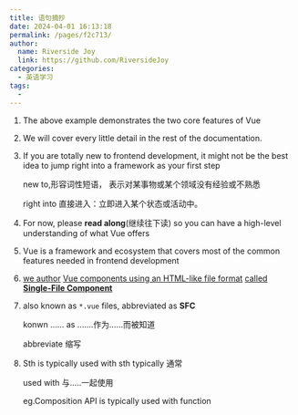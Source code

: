 ```yaml
---
title: 语句摘抄
date: 2024-04-01 16:13:18
permalink: /pages/f2c713/
author:
  name: Riverside Joy
  link: https://github.com/RiversideJoy
categories:
  - 英语学习
tags:
  - 
---
```

1. The above example demonstrates the two core features of Vue

2. We will cover every little detail in the rest of the documentation.

3. If you are totally new to frontend development, it might not be the best idea to jump right into a framework as your first step

   new to,形容词性短语， 表示对某事物或某个领域没有经验或不熟悉

   right into 直接进入：立即进入某个状态或活动中。

4. For now, please **read along**(继续往下读) so you can have a high-level understanding of what Vue offers

5. Vue is a framework and ecosystem that covers most of the common features needed in frontend development

6. <u>we author</u> <u>Vue components using an HTML-like file format</u> <u>called **Single-File Component**</u>

7. also known as `*.vue` files, abbreviated as **SFC**

   konwn ...... as .......作为......而被知道

   abbreviate 缩写

8. Sth is typically used with sth
   typically 通常

   used with  与.....一起使用

   eg.Composition API is typically used with  function

   